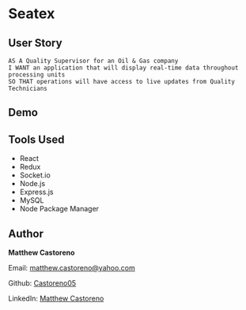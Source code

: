 # Seatex

## User Story

```
AS A Quality Supervisor for an Oil & Gas company
I WANT an application that will display real-time data throughout processing units
SO THAT operations will have access to live updates from Quality Technicians
```

## Demo

## Tools Used

- React
- Redux
- Socket.io
- Node.js
- Express.js
- MySQL
- Node Package Manager

## Author

**Matthew Castoreno**

Email: [matthew.castoreno@yahoo.com](matthew.castoreno@yahoo.com)

Github: [Castoreno05](https://github.com/Castoreno05)

LinkedIn: [Matthew Castoreno](https://www.linkedin.com/in/matthew-castoreno-4973a923b/)
